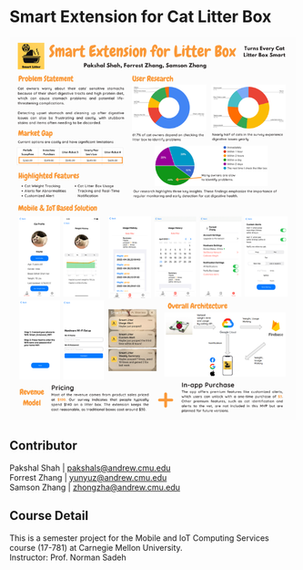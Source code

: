 # Smart Extension for Cat Litter Box

![alt text](17781_Final_Post.png)

## Contributor
Pakshal Shah | pakshals@andrew.cmu.edu\
Forrest Zhang | yunyuz@andrew.cmu.edu\
Samson Zhang | zhongzha@andrew.cmu.edu

## Course Detail
This is a semester project for the Mobile and IoT Computing Services course (17-781) at Carnegie Mellon University.\
Instructor: Prof. Norman Sadeh
